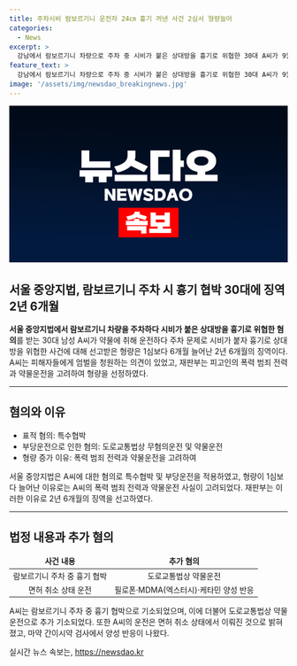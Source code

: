```yaml
---
title: 주차시비 람보르기니 운전자 24㎝ 흉기 꺼낸 사건 2심서 형량늘어
categories:
  - News
excerpt: >
  강남에서 람보르기니 차량으로 주차 중 시비가 붙은 상대방을 흉기로 위협한 30대 A씨가 9월20일 서울중앙지방검찰청으로 송치됐다. 항소심에서 1심보다 무거운 징역 2년 6개월을 선고받았으며, 재판부는 원심의 형량이 부당하다며 스스로 약에 취한 채 운전한 것을 지적했다. A씨는 흉기 위협과 약물운전 등 다수의 혐의로 기소되었다. (총 149자)  
feature_text: >
  강남에서 람보르기니 차량으로 주차 중 시비가 붙은 상대방을 흉기로 위협한 30대 A씨가 9월20일 서울중앙지방검찰청으로 송치됐다. 항소심에서 1심보다 무거운 징역 2년 6개월을 선고받았으며, 재판부는 원심의 형량이 부당하다며 스스로 약에 취한 채 운전한 것을 지적했다. A씨는 흉기 위협과 약물운전 등 다수의 혐의로 기소되었다. (총 149자)  
image: '/assets/img/newsdao_breakingnews.jpg'
---
```


<p><img src="/assets/img/newsdao_breakingnews.jpg" alt="ranknews 속보" /></p>

<h2 data-ke-size="size26">서울 중앙지법, 람보르기니 주차 시 흉기 협박 30대에 징역 2년 6개월</h2>

<p data-ke-size="size16"><b>서울 중앙지법에서 람보르기니 차량을 주차하다 시비가 붙은 상대방을 흉기로 위협한 혐의</b>를 받는 30대 남성 A씨가 약물에 취해 운전하다 주차 문제로 시비가 붙자 흉기로 상대방을 위협한 사건에 대해 선고받은 형량은 1심보다 6개월 늘어난 2년 6개월의 징역이다. A씨는 피해자들에게 엄벌을 청원하는 의견이 있었고, 재판부는 피고인의 폭력 범죄 전력과 약물운전을 고려하여 형량을 선정하였다. </p>

<hr>

<h2 data-ke-size="size26">혐의와 이유</h2>

<ul>
<li>표적 혐의: 특수협박</li>
<li>부당운전으로 인한 혐의: 도로교통법상 무혐의운전 및 약물운전</li>
<li>형량 증가 이유: 폭력 범죄 전력과 약물운전을 고려하여</li>
</ul>

<p data-ke-size="size16">서울 중앙지법은 A씨에 대한 혐의로 특수협박 및 부당운전을 적용하였고, 형량이 1심보다 늘어난 이유로는 A씨의 폭력 범죄 전력과 약물운전 사실이 고려되었다. 재판부는 이러한 이유로 2년 6개월의 징역을 선고하였다.</p>

<hr>

<h2 data-ke-size="size26">법정 내용과 추가 혐의</h2>

<table>
<thead>
<tr>
<td style="text-align: center; height: 17px;"><b>사건 내용</b></td>
<td style="text-align: center; height: 17px;"><b>추가 혐의</b></td>
</tr>
</thead>
<tbody>
<tr>
<td style="text-align: center; height: 17px;">람보르기니 주차 중 흉기 협박</td>
<td style="text-align: center; height: 17px;">도로교통법상 약물운전</td>
</tr>
<tr>
<td style="text-align: center; height: 17px;">면허 취소 상태 운전</td>
<td style="text-align: center; height: 17px;">필로폰·MDMA(엑스터시)·케타민 양성 반응</td>
</tr>
</tbody>
</table>

<p data-ke-size="size16">A씨는 람보르기니 주차 중 흉기 협박으로 기소되었으며, 이에 더불어 도로교통법상 약물운전으로 추가 기소되었다. 또한 A씨의 운전은 면허 취소 상태에서 이뤄진 것으로 밝혀졌고, 마약 간이시약 검사에서 양성 반응이 나왔다.</p>
실시간 뉴스 속보는, <a href="https://newsdao.kr" rel="dofollow">https://newsdao.kr</a>


